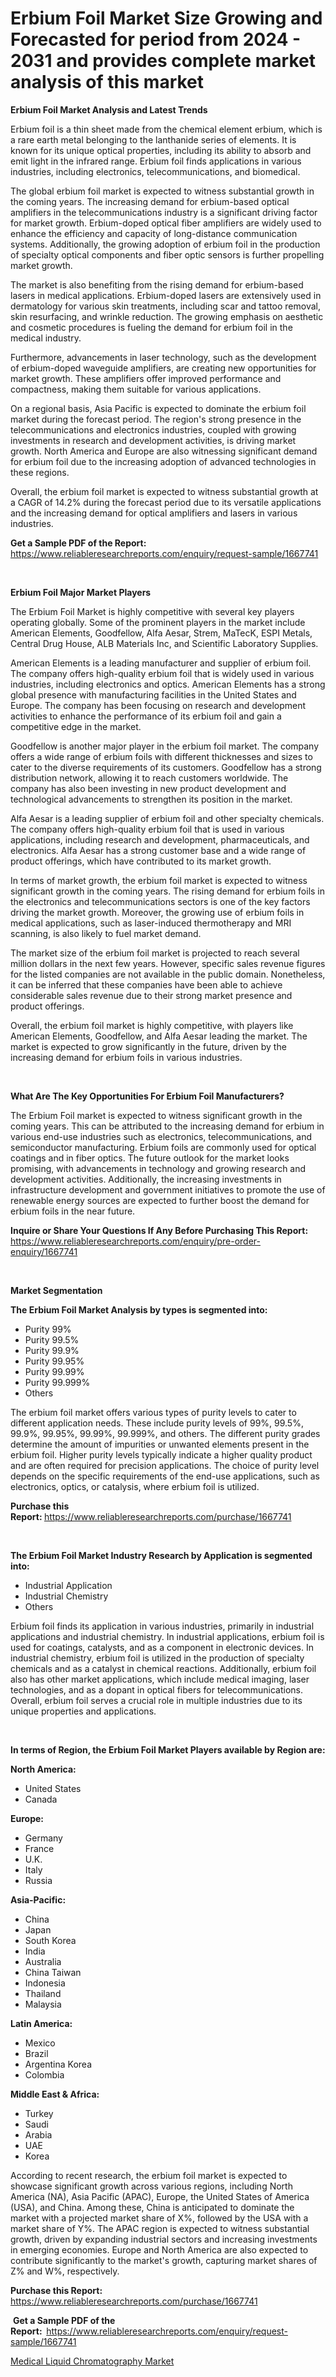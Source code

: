 <p><h1>Erbium Foil Market Size Growing and Forecasted for period from 2024 - 2031 and provides complete market analysis of this market</h1></p><p><strong>Erbium Foil Market Analysis and Latest Trends</strong></p>
<p><p>Erbium foil is a thin sheet made from the chemical element erbium, which is a rare earth metal belonging to the lanthanide series of elements. It is known for its unique optical properties, including its ability to absorb and emit light in the infrared range. Erbium foil finds applications in various industries, including electronics, telecommunications, and biomedical.</p><p>The global erbium foil market is expected to witness substantial growth in the coming years. The increasing demand for erbium-based optical amplifiers in the telecommunications industry is a significant driving factor for market growth. Erbium-doped optical fiber amplifiers are widely used to enhance the efficiency and capacity of long-distance communication systems. Additionally, the growing adoption of erbium foil in the production of specialty optical components and fiber optic sensors is further propelling market growth.</p><p>The market is also benefiting from the rising demand for erbium-based lasers in medical applications. Erbium-doped lasers are extensively used in dermatology for various skin treatments, including scar and tattoo removal, skin resurfacing, and wrinkle reduction. The growing emphasis on aesthetic and cosmetic procedures is fueling the demand for erbium foil in the medical industry.</p><p>Furthermore, advancements in laser technology, such as the development of erbium-doped waveguide amplifiers, are creating new opportunities for market growth. These amplifiers offer improved performance and compactness, making them suitable for various applications.</p><p>On a regional basis, Asia Pacific is expected to dominate the erbium foil market during the forecast period. The region's strong presence in the telecommunications and electronics industries, coupled with growing investments in research and development activities, is driving market growth. North America and Europe are also witnessing significant demand for erbium foil due to the increasing adoption of advanced technologies in these regions.</p><p>Overall, the erbium foil market is expected to witness substantial growth at a CAGR of 14.2% during the forecast period due to its versatile applications and the increasing demand for optical amplifiers and lasers in various industries.</p></p>
<p><strong>Get a Sample PDF of the Report:&nbsp;</strong> <a href="https://www.reliableresearchreports.com/enquiry/request-sample/1667741">https://www.reliableresearchreports.com/enquiry/request-sample/1667741</a></p>
<p>&nbsp;</p>
<p><strong>Erbium Foil Major Market Players</strong></p>
<p><p>The Erbium Foil Market is highly competitive with several key players operating globally. Some of the prominent players in the market include American Elements, Goodfellow, Alfa Aesar, Strem, MaTecK, ESPI Metals, Central Drug House, ALB Materials Inc, and Scientific Laboratory Supplies.</p><p>American Elements is a leading manufacturer and supplier of erbium foil. The company offers high-quality erbium foil that is widely used in various industries, including electronics and optics. American Elements has a strong global presence with manufacturing facilities in the United States and Europe. The company has been focusing on research and development activities to enhance the performance of its erbium foil and gain a competitive edge in the market.</p><p>Goodfellow is another major player in the erbium foil market. The company offers a wide range of erbium foils with different thicknesses and sizes to cater to the diverse requirements of its customers. Goodfellow has a strong distribution network, allowing it to reach customers worldwide. The company has also been investing in new product development and technological advancements to strengthen its position in the market.</p><p>Alfa Aesar is a leading supplier of erbium foil and other specialty chemicals. The company offers high-quality erbium foil that is used in various applications, including research and development, pharmaceuticals, and electronics. Alfa Aesar has a strong customer base and a wide range of product offerings, which have contributed to its market growth.</p><p>In terms of market growth, the erbium foil market is expected to witness significant growth in the coming years. The rising demand for erbium foils in the electronics and telecommunications sectors is one of the key factors driving the market growth. Moreover, the growing use of erbium foils in medical applications, such as laser-induced thermotherapy and MRI scanning, is also likely to fuel market demand.</p><p>The market size of the erbium foil market is projected to reach several million dollars in the next few years. However, specific sales revenue figures for the listed companies are not available in the public domain. Nonetheless, it can be inferred that these companies have been able to achieve considerable sales revenue due to their strong market presence and product offerings.</p><p>Overall, the erbium foil market is highly competitive, with players like American Elements, Goodfellow, and Alfa Aesar leading the market. The market is expected to grow significantly in the future, driven by the increasing demand for erbium foils in various industries.</p></p>
<p>&nbsp;</p>
<p><strong>What Are The Key Opportunities For Erbium Foil Manufacturers?</strong></p>
<p><p>The Erbium Foil market is expected to witness significant growth in the coming years. This can be attributed to the increasing demand for erbium in various end-use industries such as electronics, telecommunications, and semiconductor manufacturing. Erbium foils are commonly used for optical coatings and in fiber optics. The future outlook for the market looks promising, with advancements in technology and growing research and development activities. Additionally, the increasing investments in infrastructure development and government initiatives to promote the use of renewable energy sources are expected to further boost the demand for erbium foils in the near future.</p></p>
<p><strong>Inquire or Share Your Questions If Any Before Purchasing This Report:</strong> <a href="https://www.reliableresearchreports.com/enquiry/pre-order-enquiry/1667741">https://www.reliableresearchreports.com/enquiry/pre-order-enquiry/1667741</a></p>
<p>&nbsp;</p>
<p><strong>Market Segmentation</strong></p>
<p><strong>The Erbium Foil Market Analysis by types is segmented into:</strong></p>
<p><ul><li>Purity 99%</li><li>Purity 99.5%</li><li>Purity 99.9%</li><li>Purity 99.95%</li><li>Purity 99.99%</li><li>Purity 99.999%</li><li>Others</li></ul></p>
<p><p>The erbium foil market offers various types of purity levels to cater to different application needs. These include purity levels of 99%, 99.5%, 99.9%, 99.95%, 99.99%, 99.999%, and others. The different purity grades determine the amount of impurities or unwanted elements present in the erbium foil. Higher purity levels typically indicate a higher quality product and are often required for precision applications. The choice of purity level depends on the specific requirements of the end-use applications, such as electronics, optics, or catalysis, where erbium foil is utilized.</p></p>
<p><strong>Purchase this Report:&nbsp;</strong><a href="https://www.reliableresearchreports.com/purchase/1667741">https://www.reliableresearchreports.com/purchase/1667741</a></p>
<p>&nbsp;</p>
<p><strong>The Erbium Foil Market Industry Research by Application is segmented into:</strong></p>
<p><ul><li>Industrial Application</li><li>Industrial Chemistry</li><li>Others</li></ul></p>
<p><p>Erbium foil finds its application in various industries, primarily in industrial applications and industrial chemistry. In industrial applications, erbium foil is used for coatings, catalysts, and as a component in electronic devices. In industrial chemistry, erbium foil is utilized in the production of specialty chemicals and as a catalyst in chemical reactions. Additionally, erbium foil also has other market applications, which include medical imaging, laser technologies, and as a dopant in optical fibers for telecommunications. Overall, erbium foil serves a crucial role in multiple industries due to its unique properties and applications.</p></p>
<p>&nbsp;</p>
<p><strong>In terms of Region, the Erbium Foil Market Players available by Region are:</strong></p>
<p>
    <p> <strong> North America: </strong>
        <ul>
            <li>United States</li>
            <li>Canada</li>
        </ul>
        </p> 
    <p> <strong> Europe: </strong>
        <ul>
            <li>Germany</li>
            <li>France</li>
            <li>U.K.</li>
            <li>Italy</li>
            <li>Russia</li>
        </ul>
        </p> 
    <p> <strong> Asia-Pacific: </strong>
        <ul>
            <li>China</li>
            <li>Japan</li>
            <li>South Korea</li>
            <li>India</li>
            <li>Australia</li>
            <li>China Taiwan</li>
            <li>Indonesia</li>
            <li>Thailand</li>
            <li>Malaysia</li>
        </ul>
        </p> 
    <p> <strong> Latin America: </strong>
        <ul>
            <li>Mexico</li>
            <li>Brazil</li>
            <li>Argentina Korea</li>
            <li>Colombia</li>
        </ul>
        </p> 
    <p> <strong> Middle East & Africa: </strong>
        <ul>
            <li>Turkey</li>
            <li>Saudi</li>
            <li>Arabia</li>
            <li>UAE</li>
            <li>Korea</li>
        </ul>
    </p>
    </p>
<p><p>According to recent research, the erbium foil market is expected to showcase significant growth across various regions, including North America (NA), Asia Pacific (APAC), Europe, the United States of America (USA), and China. Among these, China is anticipated to dominate the market with a projected market share of X%, followed by the USA with a market share of Y%. The APAC region is expected to witness substantial growth, driven by expanding industrial sectors and increasing investments in emerging economies. Europe and North America are also expected to contribute significantly to the market's growth, capturing market shares of Z% and W%, respectively.</p></p>
<p><strong>Purchase this Report: </strong><a href="https://www.reliableresearchreports.com/purchase/1667741">https://www.reliableresearchreports.com/purchase/1667741</a></p>
<p>&nbsp;<strong>Get a Sample PDF of the Report:&nbsp;&nbsp;</strong><a href="https://www.reliableresearchreports.com/enquiry/request-sample/1667741">https://www.reliableresearchreports.com/enquiry/request-sample/1667741</a></p>
<p><strong></strong></p>
<p><p><a href="https://github.com/sonuprakash1/Market-Research-Report-List-1/blob/main/medical-liquid-chromatography-market.md">Medical Liquid Chromatography Market</a></p></p>